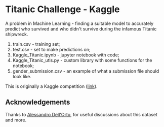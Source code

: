 # Titanic Challenge - Kaggle

A problem in Machine Learning - finding a suitable model to accurately predict who survived and who didn't survive during the infamous Titanic shipwreck.

1. train.csv - training set;
2. test.csv - set to make predictions on;
3. Kaggle_Titanic.ipynb - jupyter notebook with code;
4. Kaggle_Titanic_utls.py - custom library with some functions for the notebook;
5. gender_submission.csv - an example of what a submission file should look like. 

This is originally a Kaggle competition ([link](https://www.kaggle.com/c/titanic/overview)).

## Acknowledgements
Thanks to [Alessandro Dell'Orto](https://github.com/lept1), for useful discussions about this dataset and more.
